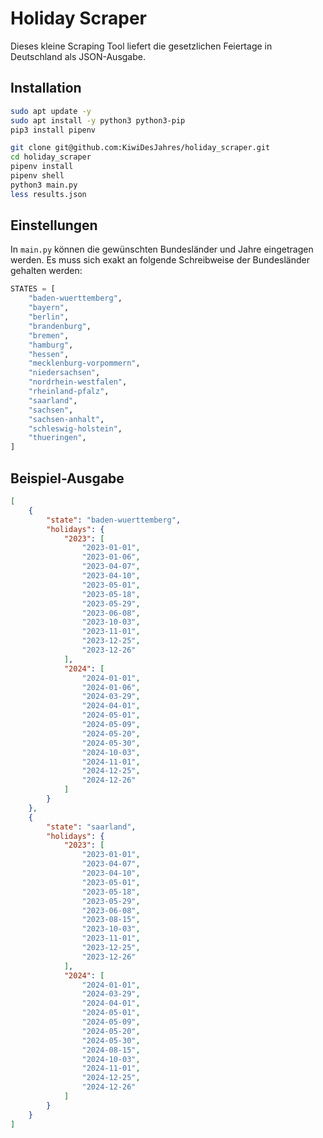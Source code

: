 # Holiday Scraper

Dieses kleine Scraping Tool liefert die gesetzlichen Feiertage in Deutschland als JSON-Ausgabe.

## Installation

```bash
sudo apt update -y
sudo apt install -y python3 python3-pip
pip3 install pipenv
```

```bash
git clone git@github.com:KiwiDesJahres/holiday_scraper.git
cd holiday_scraper
pipenv install
pipenv shell
python3 main.py
less results.json
```

## Einstellungen

In `main.py` können die gewünschten Bundesländer und Jahre eingetragen werden. Es muss sich exakt an folgende Schreibweise der Bundesländer gehalten werden:

```python
STATES = [
    "baden-wuerttemberg",
    "bayern",
    "berlin",
    "brandenburg",
    "bremen",
    "hamburg",
    "hessen",
    "mecklenburg-vorpommern",
    "niedersachsen",
    "nordrhein-westfalen",
    "rheinland-pfalz",
    "saarland",
    "sachsen",
    "sachsen-anhalt",
    "schleswig-holstein",
    "thueringen",
]
```
## Beispiel-Ausgabe

```JSON
[
	{
		"state": "baden-wuerttemberg",
		"holidays": {
			"2023": [
				"2023-01-01",
				"2023-01-06",
				"2023-04-07",
				"2023-04-10",
				"2023-05-01",
				"2023-05-18",
				"2023-05-29",
				"2023-06-08",
				"2023-10-03",
				"2023-11-01",
				"2023-12-25",
				"2023-12-26"
			],
			"2024": [
				"2024-01-01",
				"2024-01-06",
				"2024-03-29",
				"2024-04-01",
				"2024-05-01",
				"2024-05-09",
				"2024-05-20",
				"2024-05-30",
				"2024-10-03",
				"2024-11-01",
				"2024-12-25",
				"2024-12-26"
			]
		}
	},
	{
		"state": "saarland",
		"holidays": {
			"2023": [
				"2023-01-01",
				"2023-04-07",
				"2023-04-10",
				"2023-05-01",
				"2023-05-18",
				"2023-05-29",
				"2023-06-08",
				"2023-08-15",
				"2023-10-03",
				"2023-11-01",
				"2023-12-25",
				"2023-12-26"
			],
			"2024": [
				"2024-01-01",
				"2024-03-29",
				"2024-04-01",
				"2024-05-01",
				"2024-05-09",
				"2024-05-20",
				"2024-05-30",
				"2024-08-15",
				"2024-10-03",
				"2024-11-01",
				"2024-12-25",
				"2024-12-26"
			]
		}
	}
]
```
